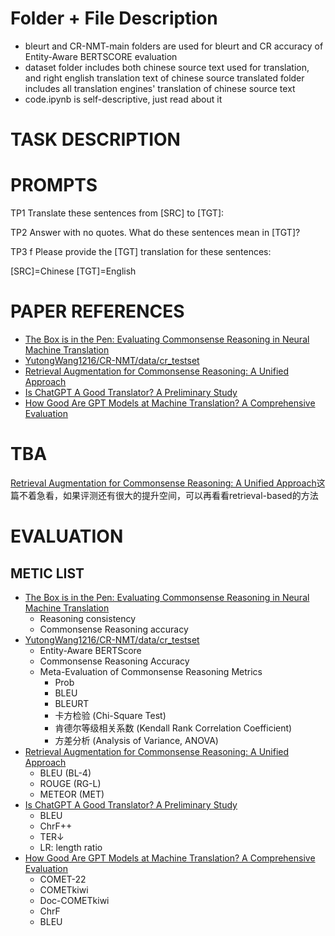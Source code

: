 # Folder + File Description
- bleurt and CR-NMT-main folders are used for bleurt and CR accuracy of Entity-Aware BERTSCORE evaluation
- dataset folder includes both chinese source text used for translation, and right english translation text of chinese source translated folder includes all translation engines' translation of chinese source text
- code.ipynb is self-descriptive, just read about it


# TASK DESCRIPTION
<!-- 使用Prompt，来源[Is ChatGPT A Good Translator? A Preliminary Study](https://arxiv.org/abs/2301.08745)
对数据集 zh.source 和 test.true.en，来源[YutongWang1216/CR-NMT/data/cr_testset](https://github.com/YutongWang1216/CR-NMT/tree/main/data/cr_testset)进行翻译，
并对翻译结果进行评分，评分指标借鉴[Revisiting Commonsense Reasoning in Machine Translation: Training, Evaluation and Challenge](https://aclanthology.org/2023.acl-long.866/)等 -->
<!-- 使用proprot 来做1200条数据集，然后做论文里的评分，最后对照 -->
<!-- 测试指标
用50条数据，一次翻译一个，看下是不是跟现在的结果一样，句子的前半部分一样 -->
<!-- sentence-level evalation
1. 重新计算一下CR accuracy of Entity-Aware BERTSCORE
    加上CL_SA、CT_SA、LA三个子集的结果
    https://github.com/YutongWang1216/CR-NMT 中包含CR accuracy of Entity-Aware BERTSCORE的计算方法
2. 使用NLLB、Google API、DeepLAPI 翻译测试集test.true.en，并计算分数 -->

# PROMPTS  
  
TP1 
Translate these sentences from [SRC] to [TGT]: 

TP2 
Answer with no quotes. What do these sentences mean in [TGT]? 

TP3 f
Please provide the [TGT] translation for these sentences:

[SRC]=Chinese [TGT]=English

# PAPER REFERENCES
- [The Box is in the Pen: Evaluating Commonsense Reasoning in Neural Machine Translation](https://aclanthology.org/2020.findings-emnlp.327.pdf)
- [YutongWang1216/CR-NMT/data/cr_testset](https://github.com/YutongWang1216/CR-NMT/tree/main/data/cr_testset)
- [Retrieval Augmentation for Commonsense Reasoning: A Unified Approach](https://arxiv.org/pdf/2210.12887.pdf)
- [Is ChatGPT A Good Translator? A Preliminary Study](https://arxiv.org/abs/2301.08745)
- [How Good Are GPT Models at Machine Translation? A Comprehensive Evaluation](https://arxiv.org/abs/2302.09210)

# TBA
[Retrieval Augmentation for Commonsense Reasoning: A Unified Approach](https://arxiv.org/pdf/2210.12887.pdf)这篇不着急看，如果评测还有很大的提升空间，可以再看看retrieval-based的方法

# EVALUATION
## METIC LIST
- [The Box is in the Pen: Evaluating Commonsense Reasoning in Neural Machine Translation](https://aclanthology.org/2020.findings-emnlp.327.pdf)
    - Reasoning consistency
    - Commonsense Reasoning accuracy
- [YutongWang1216/CR-NMT/data/cr_testset](https://github.com/YutongWang1216/CR-NMT/tree/main/data/cr_testset)
    - Entity-Aware BERTScore
    - Commonsense Reasoning Accuracy
    - Meta-Evaluation of Commonsense Reasoning Metrics
        - Prob
        - BLEU
        - BLEURT
        - 卡方检验 (Chi-Square Test)
        - 肯德尔等级相关系数 (Kendall Rank Correlation Coefficient)
        - 方差分析 (Analysis of Variance, ANOVA)
- [Retrieval Augmentation for Commonsense Reasoning: A Unified Approach](https://arxiv.org/pdf/2210.12887.pdf)
    - BLEU (BL-4)
    - ROUGE (RG-L)
    - METEOR (MET)
- [Is ChatGPT A Good Translator? A Preliminary Study](https://arxiv.org/abs/2301.08745)
    - BLEU
    - ChrF++
    - TER↓
    - LR: length ratio
- [How Good Are GPT Models at Machine Translation? A Comprehensive Evaluation](https://arxiv.org/abs/2302.09210)
    - COMET-22 
    - COMETkiwi
    - Doc-COMETkiwi
    - ChrF 
    - BLEU
